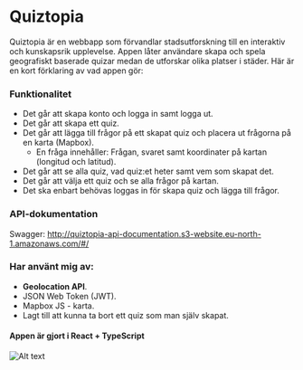 # Quiztopia

Quiztopia är en webbapp som förvandlar stadsutforskning till en interaktiv och kunskapsrik upplevelse. Appen låter användare skapa och spela geografiskt baserade quizar medan de utforskar olika platser i städer. Här är en kort förklaring av vad appen gör:

### Funktionalitet

- Det går att skapa konto och logga in samt logga ut.
- Det går att skapa ett quiz.
- Det går att lägga till frågor på ett skapat quiz och placera ut frågorna på en karta (Mapbox).
  - En fråga innehåller: Frågan, svaret samt koordinater på kartan (longitud och latitud).
- Det går att se alla quiz, vad quiz:et heter samt vem som skapat det.
- Det går att välja ett quiz och se alla frågor på kartan.
- Det ska enbart behövas loggas in för skapa quiz och lägga till frågor.

### API-dokumentation

Swagger: http://quiztopia-api-documentation.s3-website.eu-north-1.amazonaws.com/#/

### Har använt mig av:

- **Geolocation API**.
- JSON Web Token (JWT).
- Mapbox JS - karta.
- Lagt till att kunna ta bort ett quiz som man själv skapat.

#### Appen är gjort i React + TypeScript

![Alt text]('./public/assets/quiztopia.png')
